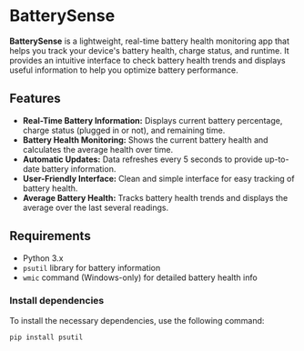 # BatterySense

**BatterySense** is a lightweight, real-time battery health monitoring app that helps you track your device's battery health, charge status, and runtime. It provides an intuitive interface to check battery health trends and displays useful information to help you optimize battery performance.

## Features

- **Real-Time Battery Information:** Displays current battery percentage, charge status (plugged in or not), and remaining time.
- **Battery Health Monitoring:** Shows the current battery health and calculates the average health over time.
- **Automatic Updates:** Data refreshes every 5 seconds to provide up-to-date battery information.
- **User-Friendly Interface:** Clean and simple interface for easy tracking of battery health.
- **Average Battery Health:** Tracks battery health trends and displays the average over the last several readings.
  
## Requirements

- Python 3.x
- `psutil` library for battery information
- `wmic` command (Windows-only) for detailed battery health info

### Install dependencies

To install the necessary dependencies, use the following command:

```bash
pip install psutil
